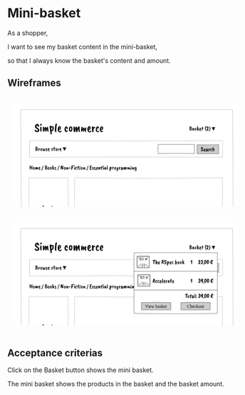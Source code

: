 # Mini-basket

As a shopper,

I want to see my basket content in the mini-basket,

so that I always know the basket's content and amount.

## Wireframes

<center>
<img src="wireframes/plp.png" style="width:520px; margin:16px">
<img src="wireframes/plp__mini-basket.png" style="width:520px; margin:16px">
</center>



## Acceptance criterias

Click on the Basket button shows the mini basket.

The mini basket shows the products in the basket and the basket amount.
